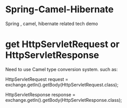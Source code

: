 # Spring-Camel-Hibernate

Spring , camel, hibernate related tech demo

# get HttpServletRequest or HttpServletResponse

Need to use Camel type conversion system. such as:

   HttpServletRequest request = exchange.getIn().getBody(HttpServletRequest.class);

   HttpServletResponse response = exchange.getIn().getBody(HttpServletResponse.class);

